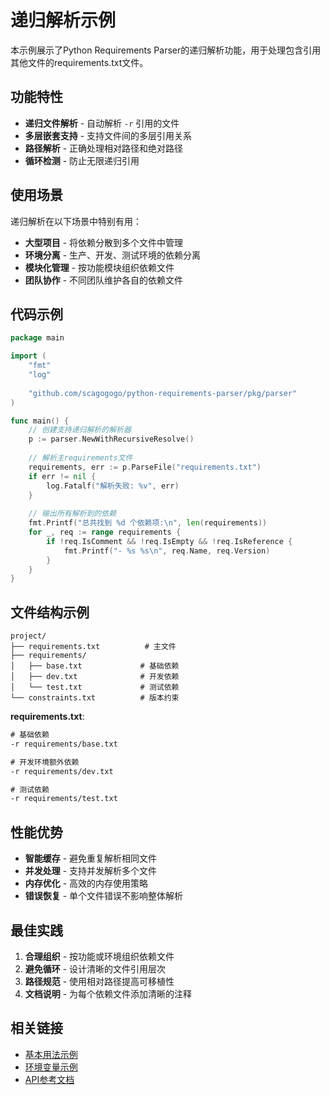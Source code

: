 # 递归解析示例

本示例展示了Python Requirements Parser的递归解析功能，用于处理包含引用其他文件的requirements.txt文件。

## 功能特性

- **递归文件解析** - 自动解析 `-r` 引用的文件
- **多层嵌套支持** - 支持文件间的多层引用关系
- **路径解析** - 正确处理相对路径和绝对路径
- **循环检测** - 防止无限递归引用

## 使用场景

递归解析在以下场景中特别有用：

- **大型项目** - 将依赖分散到多个文件中管理
- **环境分离** - 生产、开发、测试环境的依赖分离
- **模块化管理** - 按功能模块组织依赖文件
- **团队协作** - 不同团队维护各自的依赖文件

## 代码示例

```go
package main

import (
    "fmt"
    "log"
    
    "github.com/scagogogo/python-requirements-parser/pkg/parser"
)

func main() {
    // 创建支持递归解析的解析器
    p := parser.NewWithRecursiveResolve()
    
    // 解析主requirements文件
    requirements, err := p.ParseFile("requirements.txt")
    if err != nil {
        log.Fatalf("解析失败: %v", err)
    }
    
    // 输出所有解析到的依赖
    fmt.Printf("总共找到 %d 个依赖项:\n", len(requirements))
    for _, req := range requirements {
        if !req.IsComment && !req.IsEmpty && !req.IsReference {
            fmt.Printf("- %s %s\n", req.Name, req.Version)
        }
    }
}
```

## 文件结构示例

```
project/
├── requirements.txt          # 主文件
├── requirements/
│   ├── base.txt             # 基础依赖
│   ├── dev.txt              # 开发依赖
│   └── test.txt             # 测试依赖
└── constraints.txt          # 版本约束
```

**requirements.txt**:
```txt
# 基础依赖
-r requirements/base.txt

# 开发环境额外依赖
-r requirements/dev.txt

# 测试依赖
-r requirements/test.txt
```

## 性能优势

- **智能缓存** - 避免重复解析相同文件
- **并发处理** - 支持并发解析多个文件
- **内存优化** - 高效的内存使用策略
- **错误恢复** - 单个文件错误不影响整体解析

## 最佳实践

1. **合理组织** - 按功能或环境组织依赖文件
2. **避免循环** - 设计清晰的文件引用层次
3. **路径规范** - 使用相对路径提高可移植性
4. **文档说明** - 为每个依赖文件添加清晰的注释

## 相关链接

- [基本用法示例](basic-usage.md)
- [环境变量示例](environment-variables.md)
- [API参考文档](../api/index.md)
